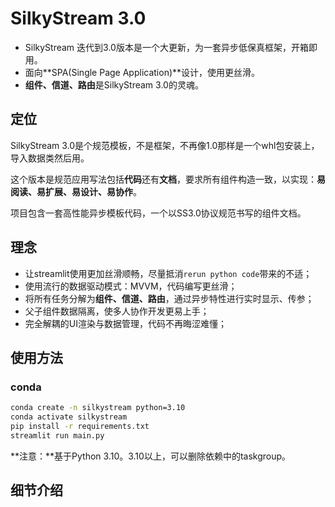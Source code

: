 # SilkyStream 3.0

- SilkyStream 迭代到3.0版本是一个大更新，为一套异步低保真框架，开箱即用。
- 面向**SPA(Single Page Application)**设计，使用更丝滑。
- **组件、信道、路由**是SilkyStream 3.0的灵魂。

## 定位
SilkyStream 3.0是个规范模板，不是框架，不再像1.0那样是一个whl包安装上，导入数据类然后用。

这个版本是规范应用写法包括**代码**还有**文档**，要求所有组件构造一致，以实现：**易阅读、易扩展、易设计、易协作**。

项目包含一套高性能异步模板代码，一个以SS3.0协议规范书写的组件文档。

## 理念
- 让streamlit使用更加丝滑顺畅，尽量抵消`rerun python code`带来的不适；
- 使用流行的数据驱动模式：MVVM，代码编写更丝滑；
- 将所有任务分解为**组件、信道、路由**，通过异步特性进行实时显示、传参；
- 父子组件数据隔离，使多人协作开发更易上手；
- 完全解耦的UI渲染与数据管理，代码不再晦涩难懂；

## 使用方法
### conda
```bash
conda create -n silkystream python=3.10
conda activate silkystream
pip install -r requirements.txt
streamlit run main.py
```
**注意：**基于Python 3.10。3.10以上，可以删除依赖中的taskgroup。

## 细节介绍
